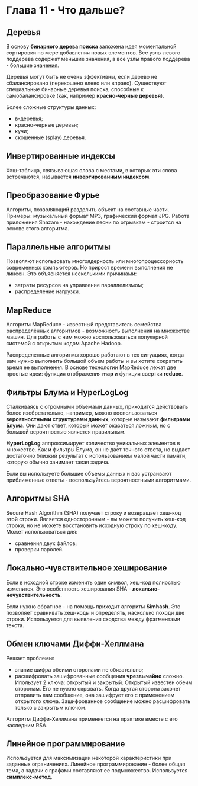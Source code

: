 # Глава 11 - Что дальше?

## Деревья

В основу **бинарного дерева поиска** заложена идея моментальной сортировки по мере добавления новых элементов. Все узлы левого поддерева содержат меньшие значения, а все узлы правого поддерева - большие значения.

Деревья могут быть не очень эффективны, если дерево не сбалансировано (перекошено влево или вправо). Существуют специальные бинарные деревья поиска, способные к самобалансировке (как, например __красно-черные деревья__).

Более сложные структуры данных:
- в-деревья;
- красно-черные деревья;
- кучи;
- скошенные (splay) деревья.

## Инвертированные индексы
Хэш-таблица, связывающая слова с местами, в которых эти слова встречаются, называется **инвертированным индексом**.

## Преобразование Фурье
Алгоритм, позволяющий разделить объект на составные части. Примеры: музыкальный формат MP3, графический формат JPG. Работа приложения Shazam - нахождение песни по отрывкам - строится на основе этого алгоритма.

## Параллельные алгоритмы
Позволяют использовать многоядерность или многопроцессорность современных компьютеров. Но прирост времени выполнения не линеен. Это объясняется несколькими причинами:
- затраты ресурсов на управление параллелизмом;
- распределение нагрузки.

## MapReduce
Алгоритм MapReduce - известный представитель семейства распределённых алгоритмов - возможность выполнения на множестве машин. Для работы с ним можно воспользоваться популярной системой с открытым кодом Apache Hadoop.

Распределенные алгоритмы хорошо работают в тех ситуациях, когда вам нужно выполнить большой объем работы и вы хотите сократить время ее выполнения. В основе технологии MapReduce лежат две простые идеи: функция отображения __map__ и функция свертки __reduce__.

## Фильтры Блума и HyperLogLog
Сталкиваясь с огромными объемами данных, приходится действовать более изобретательно, например, можно воспользоваться __вероятностными структурами данных__, которые называют **фильтрами Блума**. Они дают ответ, который может оказаться ложным, но с большой вероятностью является правильным.

**HyperLogLog** аппроксимирует количество уникальных элементов в множестве. Как и фильтры Блума, он не дает точного ответа, но выдает достаточно близкий результат с использованием малой части памяти, которую обычно занимает такая задача.

Если вы используете большие объемы данных и вас устраивают приближенные ответы - воспользуйтесь вероятностными алгоритмами.

## Алгоритмы SHA
Secure Hash Algorithm (SHA) получает строку и возвращает хеш-код этой строки. Является односторонным - вы можете получить хеш-код строки, но не можете восстановить исходную строку по хеш-коду. 
Может использоваться для:
- сравнения двух файлов;
- проверки паролей.

## Локально-чувствительное хеширование
Если в исходной строке изменить один символ, хеш-код полностью изменится. Это особенность хеширования SHA - __локально-нечувствительность__. 

Если нужно обратное - на помощь приходит алгоритм **Simhash**. Это позволяет сравнивать хеш-коды и определять, насколько походи две строки. Используется для выявления сходства между фрагментами текста.

## Обмен ключами Диффи-Хеллмана
Решает проблемы:
- знание шифра обеими сторонами не обязательно;
- расшифровать зашифрованные сообщения __чрезвычайно__ сложно.
Ипользует 2 ключа: открытый и закрытый. Открытый известен обеим сторонам. Его не нужно скрывать. Когда другая сторона захочет отправить вам сообщение, она зашифрует его с применением открытого ключа. Зашифрованное сообщение можно расшифровать только с закрытым ключом.

Алгоритм Диффи-Хеллмана применяется на практике вместе с его наследним RSA.

## Линейное программирование
Используется для максимизации некоторой характеристики при заданных ограничениях. Линейное программирование - более общая тема, а задачи с графами составляют ее подмножество. Используется __симплекс-метод__.